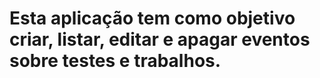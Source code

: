 # Esta aplicação tem como objetivo criar, listar, editar e apagar eventos sobre testes e trabalhos.
